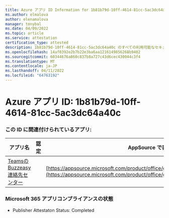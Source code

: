 ```yaml
---
title: Azure アプリ ID Information for 1b81b79d-10ff-4614-81cc-5ac3dc64a40c
ms.author: elmalova
author: elenamalova
manager: tonybal
ms.date: 04/09/2022
ms.topic: article
ms.service: attestation
certification_type: attested
description: 1b81b79d-10ff-4614-81cc-5ac3dc64a40c のすべての利用可能なセキュリティとコンプライアンス情報。
ms.openlocfilehash: 14af0392e2b7b22e3ba6aa1216149856268b9402
ms.sourcegitcommit: 60344676a860c837b8a727c43d6cec430044c3f4
ms.translationtype: MT
ms.contentlocale: ja-JP
ms.lasthandoff: 04/11/2022
ms.locfileid: "64763192"
---
```

# <a name="azure-app-id-1b81b79d-10ff-4614-81cc-5ac3dc64a40c"></a>Azure アプリ ID: 1b81b79d-10ff-4614-81cc-5ac3dc64a40c


### <a name="apps-associated-with-this-id"></a>この ID に関連付けられているアプリ:
| **アプリ名** | **認定** | **AppSource で表示する** |
|--------------|---------------|-----------------------|
| [TeamsのBuzzeasy 連絡先センター](../forward/geomant.buzzeasy_teams_contact_center.md) |  | [https://appsource.microsoft.com/product/office/geomant.buzzeasy_teams_contact_center](https://appsource.microsoft.com/product/office/geomant.buzzeasy_teams_contact_center) |

### <a name="microsoft-365-app-compliance-status"></a>Microsoft 365 アプリコンプライアンスの状態
- Publisher Attestaton Status: Completed
